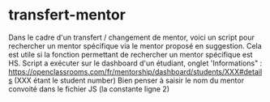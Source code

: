 # transfert-mentor
Dans le cadre d'un transfert / changement de mentor, voici un script pour rechercher un mentor spécifique via le mentor proposé en suggestion.
Cela est utile si la fonction permettant de rechercher un mentor spécifique est HS.
Script a exécuter sur le dashboard d'un étudiant, onglet 'Informations" : https://openclassrooms.com/fr/mentorship/dashboard/students/XXX#details (XXX étant le student number)
Bien penser à saisir le nom du mentor convoité dans le fichier JS (la constante ligne 2)